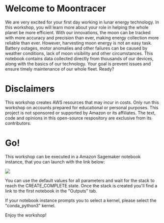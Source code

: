 # Welcome to Moontracer

We are very excited for your first day working in lunar energy technology. In this workshop, you will learn more about your role in helping the whole planet be more efficient. With our innovations, the moon can be tracked with more accuracy and precision than ever, making energy collection more reliable than ever. However, harvesting moon energy is not an easy task. Battery outages, motor anomalies and other failures can be caused by weather conditions, lack of moon visibility and other circumstances. This notebook contains data collected directly from thousands of our devices, along with the basics of our technology. Your goal is prevent issues and ensure timely maintenance of our whole fleet. Ready?

# Disclaimers

This workshop creates AWS resources that may incur in costs.
Only run this workshop on accounts prepared for educational or personal purposes.
This project is not sponsored or supported by Amazon or its affiliates. The text, code and opinions in this open-source respository are exclusive from its contributors.

# Go!

This workshop can be executed in a Amazon Sagemaker notebook instance, that you can launch with the link below:

<a href="https://console.aws.amazon.com/cloudformation/home?#/stacks/create/review?filter=active&templateURL=https%3A%2F%2Fs3.amazonaws.com%2Fs3.strigus.cloud%2Ftemplate.yaml&stackName=moontracer-workshop"><img src="https://cdn.rawgit.com/buildkite/cloudformation-launch-stack-button-svg/master/launch-stack.svg" target="_blank"/></a>

You can use the default values for all parameters and wait for the stack to reach the CREATE_COMPLETE state. Once the stack is created you'll find a link to the first notebook in the "Outputs" tab. 

If your notebook instance prompts you to select a kernel, please select the "conda_python3" kernel.

Enjoy the workshop!
